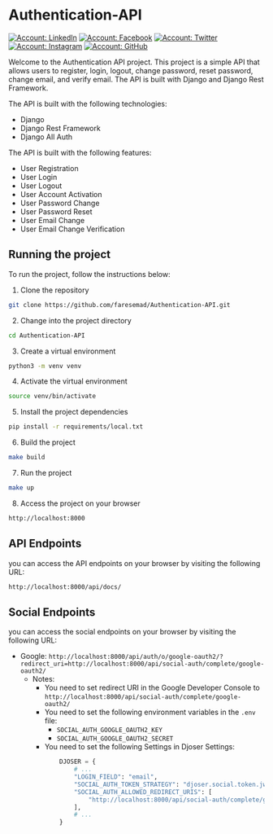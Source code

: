# Authentication-API

[![Account: LinkedIn](https://img.shields.io/badge/Fares%20Emad-LinkedIn-0077b5)](https://www.linkedin.com/in/faresemad/)
[![Account: Facebook](https://img.shields.io/badge/Fares%20Emad-Facebook-3B5998)](https://www.facebook.com/faresemadx)
[![Account: Twitter](https://img.shields.io/badge/Fares%20Emad-Twitter-0084b4)](https://twitter.com/faresemadx)
[![Account: Instagram](https://img.shields.io/badge/Fares%20Emad-Instagram-966842)](https://www.instagram.com/faresemadx/)
[![Account: GitHub](https://img.shields.io/badge/Fares%20Emad-GitHub-2b3137)](https://www.github.com/faresemad/)

Welcome to the Authentication API project. This project is a simple API that allows users to register, login, logout, change password, reset password, change email, and verify email. The API is built with Django and Django Rest Framework.

The API is built with the following technologies:

- Django
- Django Rest Framework
- Django All Auth

The API is built with the following features:

- User Registration
- User Login
- User Logout
- User Account Activation
- User Password Change
- User Password Reset
- User Email Change
- User Email Change Verification

## Running the project

To run the project, follow the instructions below:

1. Clone the repository

```bash
git clone https://github.com/faresemad/Authentication-API.git
```

2. Change into the project directory

```bash
cd Authentication-API
```

3. Create a virtual environment

```bash
python3 -m venv venv
```

4. Activate the virtual environment

```bash
source venv/bin/activate
```

5. Install the project dependencies

```bash
pip install -r requirements/local.txt
```

6. Build the project

```bash
make build
```

7. Run the project

```bash
make up
```

8. Access the project on your browser

```bash
http://localhost:8000
```

## API Endpoints

you can access the API endpoints on your browser by visiting the following URL:

```bash
http://localhost:8000/api/docs/
```

## Social Endpoints

you can access the social endpoints on your browser by visiting the following URL:

- Google: `http://localhost:8000/api/auth/o/google-oauth2/?redirect_uri=http://localhost:8000/api/social-auth/complete/google-oauth2/`
   - Notes:
        - You need to set redirect URI in the Google Developer Console to `http://localhost:8000/api/social-auth/complete/google-oauth2/`
        - You need to set the following environment variables in the `.env` file:
            - `SOCIAL_AUTH_GOOGLE_OAUTH2_KEY`
            - `SOCIAL_AUTH_GOOGLE_OAUTH2_SECRET`
        - You need to set the following Settings in Djoser Settings:
            ```python
                DJOSER = {
                    # ...
                    "LOGIN_FIELD": "email",
                    "SOCIAL_AUTH_TOKEN_STRATEGY": "djoser.social.token.jwt.TokenStrategy",
                    "SOCIAL_AUTH_ALLOWED_REDIRECT_URIS": [
                        "http://localhost:8000/api/social-auth/complete/google-oauth2/",
                    ],
                    # ...
                }
            ```
